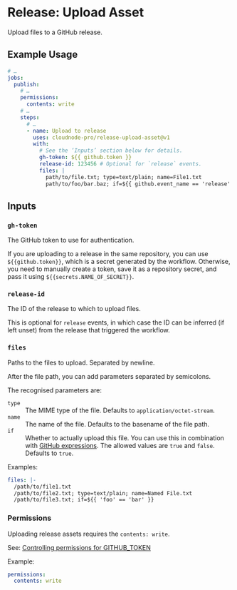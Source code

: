# Release: Upload Asset

Upload files to a GitHub release.

## Example Usage

```yaml
# …
jobs:
  publish:
    # …
    permissions:
      contents: write
    # …
    steps:
      # …
      - name: Upload to release
        uses: cloudnode-pro/release-upload-asset@v1
        with:
          # See the ‘Inputs’ section below for details.
          gh-token: ${{ github.token }}
          release-id: 123456 # Optional for `release` events.
          files: |
            path/to/file.txt; type=text/plain; name=File1.txt
            path/to/foo/bar.baz; if=${{ github.event_name == 'release' }}
```

## Inputs

### `gh-token`

The GitHub token to use for authentication.

If you are uploading to a release in the same repository, you can use `${{github.token}}`, which is a secret
generated by the workflow. Otherwise, you need to manually create a token, save it as a repository secret, and pass it
using `${{secrets.NAME_OF_SECRET}}`.

### `release-id`

The ID of the release to which to upload files.

This is optional for `release` events, in which case the ID can be inferred (if left unset) from the release that
triggered the workflow.

### `files`

Paths to the files to upload. Separated by newline.

After the file path, you can add parameters separated by semicolons.

The recognised parameters are:

<dl>
    <dt><code>type</code></dt>
    <dd>The MIME type of the file. Defaults to <code>application/octet-stream</code>.
    <dt><code>name</code></dt>
    <dd>The name of the file. Defaults to the basename of the file path.</dd>
    <dt><code>if</code></dt>
    <dd>Whether to actually upload this file. You can use this in combination with
        <a href="https://docs.github.com/en/actions/writing-workflows/choosing-what-your-workflow-does/evaluate-expressions-in-workflows-and-actions">GitHub expressions</a>.
        The allowed values are <code>true</code> and <code>false</code>. Defaults to <code>true</code>.
</dd>
</dl>

Examples:

```yaml
files: |-
  /path/to/file1.txt
  /path/to/file2.txt; type=text/plain; name=Named File.txt
  /path/to/file3.txt; if=${{ 'foo' == 'bar' }}
```

### Permissions

Uploading release assets requires the `contents: write`.

See: [Controlling permissions for GITHUB_TOKEN](https://docs.github.com/en/actions/writing-workflows/choosing-what-your-workflow-does/controlling-permissions-for-github_token)

Example:

```yaml
permissions:
  contents: write
```
